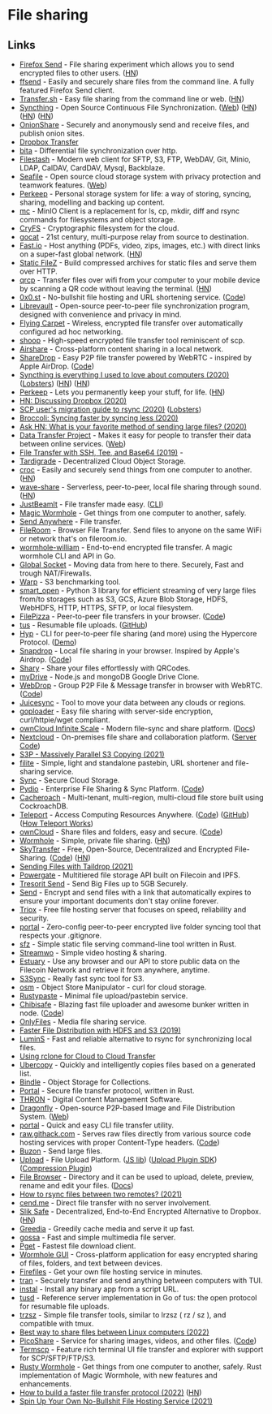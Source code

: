 # File sharing

## Links

- [Firefox Send](https://github.com/timvisee/send) - File sharing experiment which allows you to send encrypted files to other users. ([HN](https://news.ycombinator.com/item?id=19367850))
- [ffsend](https://github.com/timvisee/ffsend) - Easily and securely share files from the command line. A fully featured Firefox Send client.
- [Transfer.sh](https://transfer.sh/) - Easy file sharing from the command line or web. ([HN](https://news.ycombinator.com/item?id=27739991))
- [Syncthing](https://github.com/syncthing/syncthing) - Open Source Continuous File Synchronization. ([Web](https://syncthing.net/)) ([HN](https://news.ycombinator.com/item?id=27149002)) ([HN](https://news.ycombinator.com/item?id=27929194)) ([HN](https://news.ycombinator.com/item?id=28859521))
- [OnionShare](https://github.com/micahflee/onionshare) - Securely and anonymously send and receive files, and publish onion sites.
- [Dropbox Transfer](https://www.dropbox.com/transfer)
- [bita](https://github.com/oll3/bita) - Differential file synchronization over http.
- [Filestash](https://github.com/mickael-kerjean/filestash) - Modern web client for SFTP, S3, FTP, WebDAV, Git, Minio, LDAP, CalDAV, CardDAV, Mysql, Backblaze.
- [Seafile](https://github.com/haiwen/seafile) - Open source cloud storage system with privacy protection and teamwork features. ([Web](https://www.seafile.com/en/home/))
- [Perkeep](https://github.com/perkeep/perkeep) - Personal storage system for life: a way of storing, syncing, sharing, modelling and backing up content.
- [mc](https://github.com/minio/mc) - MinIO Client is a replacement for ls, cp, mkdir, diff and rsync commands for filesystems and object storage.
- [CryFS](https://github.com/cryfs/cryfs) - Cryptographic filesystem for the cloud.
- [gocat](https://github.com/sumup-oss/gocat) - 21st century, multi-purpose relay from source to destination.
- [Fast.io](https://fast.io/) - Host anything (PDFs, video, zips, images, etc.) with direct links on a super-fast global network. ([HN](https://news.ycombinator.com/item?id=21589213))
- [Static FileZ](https://github.com/killercup/static-filez) - Build compressed archives for static files and serve them over HTTP.
- [qrcp](https://github.com/claudiodangelis/qrcp) - Transfer files over wifi from your computer to your mobile device by scanning a QR code without leaving the terminal. ([HN](https://news.ycombinator.com/item?id=22914789))
- [0x0.st](https://0x0.st/) - No-bullshit file hosting and URL shortening service. ([Code](https://github.com/mia-0/0x0))
- [Librevault](https://github.com/librevault/librevault) - Open-source peer-to-peer file synchronization program, designed with convenience and privacy in mind.
- [Flying Carpet](https://github.com/spieglt/FlyingCarpet) - Wireless, encrypted file transfer over automatically configured ad hoc networking.
- [shoop](https://github.com/mcginty/shoop) - High-speed encrypted file transfer tool reminiscent of scp.
- [Airshare](https://github.com/kurolabs/airshare) - Cross-platform content sharing in a local network.
- [ShareDrop](https://www.sharedrop.io/) - Easy P2P file transfer powered by WebRTC - inspired by Apple AirDrop. ([Code](https://github.com/cowbell/sharedrop))
- [Syncthing is everything I used to love about computers (2020)](https://tonsky.me/blog/syncthing/) ([Lobsters](https://lobste.rs/s/4ucmcp/computers_as_i_used_love_them)) ([HN](https://news.ycombinator.com/item?id=23537243)) ([HN](https://news.ycombinator.com/item?id=29837696))
- [Perkeep](https://perkeep.org/) - Lets you permanently keep your stuff, for life. ([HN](https://news.ycombinator.com/item?id=23676350))
- [HN: Discussing Dropbox (2020)](https://news.ycombinator.com/item?id=23787446)
- [SCP user's migration guide to rsync (2020)](https://fedoramagazine.org/scp-users-migration-guide-to-rsync/) ([Lobsters](https://lobste.rs/s/uupfif/scp_user_s_migration_guide_rsync))
- [Broccoli: Syncing faster by syncing less (2020)](https://dropbox.tech/infrastructure/-broccoli--syncing-faster-by-syncing-less)
- [Ask HN: What is your favorite method of sending large files? (2020)](https://news.ycombinator.com/item?id=24351111)
- [Data Transfer Project](https://github.com/google/data-transfer-project) - Makes it easy for people to transfer their data between online services. ([Web](https://datatransferproject.dev/))
- [File Transfer with SSH, Tee, and Base64 (2019)](https://susam.in/blog/file-transfer-with-ssh-tee-and-base64/) -
- [Tardigrade](https://tardigrade.io/) - Decentralized Cloud Object Storage.
- [croc](https://github.com/schollz/croc) - Easily and securely send things from one computer to another. ([HN](https://news.ycombinator.com/item?id=24503077))
- [wave-share](https://github.com/ggerganov/wave-share) - Serverless, peer-to-peer, local file sharing through sound. ([HN](https://news.ycombinator.com/item?id=24586390))
- [JustBeamIt](https://justbeamit.com/) - File transfer made easy. ([CLI](https://github.com/justbeamit/beam))
- [Magic Wormhole](https://github.com/magic-wormhole/magic-wormhole) - Get things from one computer to another, safely.
- [Send Anywhere](https://send-anywhere.com/) - File transfer.
- [FileRoom](https://fileroom.io) - Browser File Transfer. Send files to anyone on the same WiFi or network that's on fileroom.io.
- [wormhole-william](https://github.com/psanford/wormhole-william) - End-to-end encrypted file transfer. A magic wormhole CLI and API in Go.
- [Global Socket](https://github.com/hackerschoice/gsocket) - Moving data from here to there. Securely, Fast and trough NAT/Firewalls.
- [Warp](https://github.com/minio/warp) - S3 benchmarking tool.
- [smart_open](https://github.com/RaRe-Technologies/smart_open) - Python 3 library for efficient streaming of very large files from/to storages such as S3, GCS, Azure Blob Storage, HDFS, WebHDFS, HTTP, HTTPS, SFTP, or local filesystem.
- [FilePizza](https://file.pizza/) - Peer-to-peer file transfers in your browser. ([Code](https://github.com/kern/filepizza))
- [tus](https://tus.io/) - Resumable file uploads. ([GitHub](https://github.com/tus))
- [Hyp](https://github.com/hypercore-protocol/cli/) - CLI for peer-to-peer file sharing (and more) using the Hypercore Protocol. ([Demo](https://www.youtube.com/watch?v=SVk1uIQxOO8))
- [Snapdrop](https://snapdrop.net/) - Local file sharing in your browser. Inspired by Apple's Airdrop. ([Code](https://github.com/RobinLinus/snapdrop))
- [Shary](https://github.com/wilk/shary) - Share your files effortlessly with QRCodes.
- [myDrive](https://github.com/subnub/myDrive) - Node.js and mongoDB Google Drive Clone.
- [WebDrop](https://webdrop.space/#/) - Group P2P File & Message transfer in browser with WebRTC. ([Code](https://github.com/subins2000/WebDrop))
- [Juicesync](https://github.com/juicedata/juicesync) - Tool to move your data between any clouds or regions.
- [goploader](https://github.com/Depado/goploader) - Easy file sharing with server-side encryption, curl/httpie/wget compliant.
- [ownCloud Infinite Scale](https://github.com/owncloud/ocis) - Modern file-sync and share platform. ([Docs](https://owncloud.github.io/ocis/))
- [Nextcloud](https://nextcloud.com/) - On-premises file share and collaboration platform. ([Server Code](https://github.com/nextcloud/server))
- [S3P - Massively Parallel S3 Copying (2021)](https://www.genui.com/open-source/s3p-massively-parallel-s3-copying)
- [filite](https://github.com/raftario/filite) - Simple, light and standalone pastebin, URL shortener and file-sharing service.
- [Sync](https://www.sync.com/) - Secure Cloud Storage.
- [Pydio](https://pydio.com/) - Enterprise File Sharing & Sync Platform. ([Code](https://github.com/pydio/cells))
- [Cacheroach](https://github.com/bobvawter/cacheroach) - Multi-tenant, multi-region, multi-cloud file store built using CockroachDB.
- [Teleport](https://goteleport.com/) - Access Computing Resources Anywhere. ([Code](https://github.com/gravitational/teleport)) ([GitHub](https://github.com/gravitational)) ([How Teleport Works](https://goteleport.com/how-it-works/))
- [ownCloud](https://owncloud.com/) - Share files and folders, easy and secure. ([Code](https://github.com/owncloud/core))
- [Wormhole](https://wormhole.app/) - Simple, private file sharing. ([HN](https://news.ycombinator.com/item?id=26666142))
- [SkyTransfer](https://skytransfer.hns.siasky.net/#/) - Free, Open-Source, Decentralized and Encrypted File-Sharing. ([Code](https://github.com/kamy22/skytransfer)) ([HN](https://news.ycombinator.com/item?id=27017805))
- [Sending Files with Taildrop (2021)](https://tailscale.com/blog/sending-files-with-taildrop/)
- [Powergate](https://github.com/textileio/powergate) - Multitiered file storage API built on Filecoin and IPFS.
- [Tresorit Send](https://send.tresorit.com/) - Send Big Files up to 5GB Securely.
- [Send](https://send.vis.ee/) - Encrypt and send files with a link that automatically expires to ensure your important documents don't stay online forever.
- [Triox](https://github.com/AaronErhardt/Triox) - Free file hosting server that focuses on speed, reliability and security.
- [portal](https://github.com/jackyzha0/portal) - Zero-config peer-to-peer encrypted live folder syncing tool that respects your .gitignore.
- [sfz](https://github.com/weihanglo/sfz) - Simple static file serving command-line tool written in Rust.
- [Streamwo](https://streamwo.com/) - Simple video hosting & sharing.
- [Estuary](https://estuary.tech/) - Use any browser and our API to store public data on the Filecoin Network and retrieve it from anywhere, anytime.
- [S3Sync](https://github.com/larrabee/s3sync) - Really fast sync tool for S3.
- [osm](https://github.com/appscode/osm) - Object Store Manipulator - curl for cloud storage.
- [Rustypaste](https://github.com/orhun/rustypaste) - Minimal file upload/pastebin service.
- [Chibisafe](https://chibisafe.moe/) - Blazing fast file uploader and awesome bunker written in node. ([Code](https://github.com/WeebDev/chibisafe))
- [OnlyFiles](https://onlyfiles.cc/) - Media file sharing service.
- [Faster File Distribution with HDFS and S3 (2019)](https://tech.marksblogg.com/faster-file-distribution-hadoop-hdfs-s3.html)
- [LuminS](https://github.com/wchang22/LuminS) - Fast and reliable alternative to rsync for synchronizing local files.
- [Using rclone for Cloud to Cloud Transfer](https://www.rsync.net/resources/howto/rclone.html)
- [Ubercopy](https://github.com/jasonwhite/ubercopy) - Quickly and intelligently copies files based on a generated list.
- [Bindle](https://github.com/deislabs/bindle) - Object Storage for Collections.
- [Portal](https://github.com/landhb/portal) - Secure file transfer protocol, written in Rust.
- [THRON](https://www.thron.com/en/) - Digital Content Management Software.
- [Dragonfly](https://github.com/dragonflyoss/Dragonfly2) - Open-source P2P-based Image and File Distribution System. ([Web](https://d7y.io/en-us/))
- [portal](https://github.com/ZinoKader/portal) - Quick and easy CLI file transfer utility.
- [raw.githack.com](https://raw.githack.com/) - Serves raw files directly from various source code hosting services with proper Content-Type headers. ([Code](https://github.com/neoascetic/rawgithack))
- [Buzon](https://buzon.io/) - Send large files.
- [Upload](https://upload.io/) - File Upload Platform. ([JS lib](https://github.com/upload-js/upload-js)) ([Upload Plugin SDK](https://github.com/upload-js/upload-plugin-sdk)) ([Compression Plugin](https://github.com/upload-js/upload-compression-plugin))
- [File Browser](https://github.com/filebrowser/filebrowser) - Directory and it can be used to upload, delete, preview, rename and edit your files. ([Docs](https://filebrowser.org/))
- [How to rsync files between two remotes? (2021)](https://vincent.bernat.ch/en/blog/2021-rsync-ssh-two-remotes)
- [cend.me](http://cend.me/) - Direct file transfer with no server involvement.
- [Slik Safe](https://www.sliksafe.com/) - Decentralized, End-to-End Encrypted Alternative to Dropbox. ([HN](https://news.ycombinator.com/item?id=29637188))
- [Greedia](https://github.com/greedia/greedia) - Greedily cache media and serve it up fast.
- [gossa](https://github.com/pldubouilh/gossa) - Fast and simple multimedia file server.
- [Pget](https://github.com/Code-Hex/pget) - Fastest file download client.
- [Wormhole GUI](https://github.com/Jacalz/wormhole-gui) - Cross-platform application for easy encrypted sharing of files, folders, and text between devices.
- [Firefiles](https://github.com/faisalsayed10/firefiles) - Get your own file hosting service in minutes.
- [tran](https://github.com/abdfnx/tran) - Securely transfer and send anything between computers with TUI.
- [instal](https://github.com/abdfnx/instal) - Install any binary app from a script URL.
- [tusd](https://github.com/tus/tusd) - Reference server implementation in Go of tus: the open protocol for resumable file uploads.
- [trzsz](https://github.com/trzsz/trzsz) - Simple file transfer tools, similar to lrzsz ( rz / sz ), and compatible with tmux.
- [Best way to share files between Linux computers (2022)](https://twitter.com/alyssarzg/status/1499078915607998466)
- [PicoShare](https://pico.rocks/) - Service for sharing images, videos, and other files. ([Code](https://github.com/mtlynch/picoshare))
- [Termscp](https://github.com/veeso/termscp) - Feature rich terminal UI file transfer and explorer with support for SCP/SFTP/FTP/S3.
- [Rusty Wormhole](https://github.com/magic-wormhole/magic-wormhole.rs) - Get things from one computer to another, safely. Rust implementation of Magic Wormhole, with new features and enhancements.
- [How to build a faster file transfer protocol (2022)](https://www.trytachyon.com/post/how-we-built-a-new-fast-file-transfer-protocol) ([HN](https://news.ycombinator.com/item?id=30813345))
- [Spin Up Your Own No-Bullshit File Hosting Service (2021)](https://blog.orhun.dev/no-bullshit-file-hosting/)